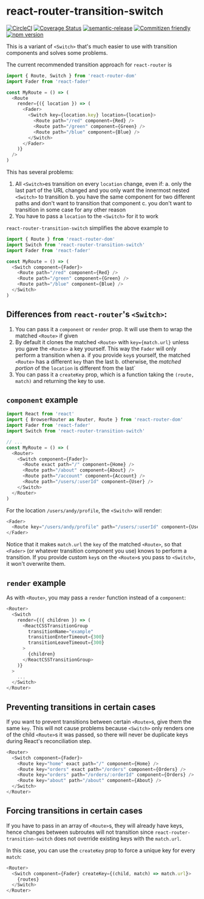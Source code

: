# react-router-transition-switch

[![CircleCI](https://circleci.com/gh/jcoreio/react-router-transition-switch.svg?style=svg)](https://circleci.com/gh/jcoreio/react-router-transition-switch)
[![Coverage Status](https://codecov.io/gh/jcoreio/react-router-transition-switch/branch/master/graph/badge.svg)](https://codecov.io/gh/jcoreio/react-router-transition-switch)
[![semantic-release](https://img.shields.io/badge/%20%20%F0%9F%93%A6%F0%9F%9A%80-semantic--release-e10079.svg)](https://github.com/semantic-release/semantic-release)
[![Commitizen friendly](https://img.shields.io/badge/commitizen-friendly-brightgreen.svg)](http://commitizen.github.io/cz-cli/)
[![npm version](https://badge.fury.io/js/react-router-transition-switch.svg)](https://badge.fury.io/js/react-router-transition-switch)

This is a variant of `<Switch>` that's much easier to use with transition components and solves some problems.

The current recommended transition approach for `react-router` is

```js
import { Route, Switch } from 'react-router-dom'
import Fader from 'react-fader'

const MyRoute = () => (
  <Route
    render={({ location }) => (
      <Fader>
        <Switch key={location.key} location={location}>
          <Route path="/red" component={Red} />
          <Route path="/green" component={Green} />
          <Route path="/blue" component={Blue} />
        </Switch>
      </Fader>
    )}
  />
)
```

This has several problems:

1. All `<Switch>`es transition on every `location` change, even if:
   a. only the last part of the URL changed and you only want the innermost nested `<Switch>` to transition
   b. you have the same component for two different paths and don't want to transition that component
   c. you don't want to transition in some case for any other reason
2. You have to pass a `location` to the `<Switch>` for it to work

`react-router-transition-switch` simplifies the above example to

```js
import { Route } from 'react-router-dom'
import Switch from 'react-router-transition-switch'
import Fader from 'react-fader'

const MyRoute = () => (
  <Switch component={Fader}>
    <Route path="/red" component={Red} />
    <Route path="/green" component={Green} />
    <Route path="/blue" component={Blue} />
  </Switch>
)
```

## Differences from `react-router`'s `<Switch>`:

1. You can pass it a `component` or `render` prop. It will use them to wrap the matched `<Route>` if given
2. By default it clones the matched `<Route>` with `key={match.url}` unless you gave the `<Route>` a key yourself.
   This way the `Fader` will only perform a transition when
   a. if you provide `key`s yourself, the matched `<Route>` has a different `key` than the last
   b. otherwise, the _matched portion_ of the `location` is different from the last`
3. You can pass it a `createKey` prop, which is a function taking the `(route, match)`
   and returning the key to use.

## `component` example

```js
import React from 'react'
import { BrowserRouter as Router, Route } from 'react-router-dom'
import Fader from 'react-fader'
import Switch from 'react-router-transition-switch'

// ...
const MyRoute = () => (
  <Router>
    <Switch component={Fader}>
      <Route exact path="/" component={Home} />
      <Route path="/about" component={About} />
      <Route path="/account" component={Account} />
      <Route path="/users/:userId" component={User} />
    </Switch>
  </Router>
)
```

For the location `/users/andy/profile`, the `<Switch>` will render:

```js
<Fader>
  <Route key="/users/andy/profile" path="/users/:userId" component={User} />
</Fader>
```

Notice that it makes `match.url` the `key` of the matched `<Route>`, so that `<Fader>` (or whatever transition component
you use) knows to perform a transition. If you provide custom `key`s on the `<Route>`s you pass to `<Switch>`, it won't
overwrite them.

## `render` example

As with `<Route>`, you may pass a `render` function instead of a `component`:

```js
<Router>
  <Switch
    render={({ children }) => (
      <ReactCSSTransitionGroup
        transitionName="example"
        transitionEnterTimeout={300}
        transitionLeaveTimeout={300}
      >
        {children}
      </ReactCSSTransitionGroup>
    )}
  >
    ...
  </Switch>
</Router>
```

## Preventing transitions in certain cases

If you want to prevent transitions between certain `<Route>`s, give them the same `key`. This will not cause problems
because `<Switch>` only renders one of the child `<Route>`s it was passed, so there will never be duplicate keys during
React's reconciliation step.

```js
<Router>
  <Switch component={Fader}>
    <Route key="home" exact path="/" component={Home} />
    <Route key="orders" exact path="/orders" component={Orders} />
    <Route key="orders" path="/orders/:orderId" component={Orders} />
    <Route key="about" path="/about" component={About} />
  </Switch>
</Router>
```

## Forcing transitions in certain cases

If you have to pass in an array of `<Route>`s, they will already have
keys, hence changes between subroutes will not transition since
`react-router-transition-switch` does not override existing keys with the
`match.url`.

In this case, you can use the `createKey` prop to force a unique key for
every `match`:

```js
<Router>
  <Switch component={Fader} createKey={(child, match) => match.url}>
    {routes}
  </Switch>
</Router>
```
